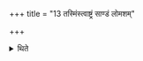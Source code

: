 +++
title = "13 तस्मिंस्त्वाष्ट्रं साण्डं लोमशम्"

+++

<details><summary>थिते</summary>

तस्मिंस्त्वाष्ट्रं साण्डं लोमशं पिङ्गलं पशुमुपाकृत्य पर्यग्निकृतमुत्सृज्याज्येन शेषं संस्थापयेत् १३
</details>
